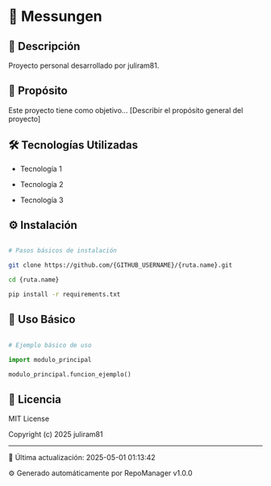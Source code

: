 # 📁 Messungen

## 📝 Descripción

Proyecto personal desarrollado por juliram81.


## 🎯 Propósito

Este proyecto tiene como objetivo... [Describir el propósito general del proyecto]


## 🛠 Tecnologías Utilizadas

- Tecnología 1

- Tecnología 2

- Tecnología 3


## ⚙️ Instalación

```bash

# Pasos básicos de instalación

git clone https://github.com/{GITHUB_USERNAME}/{ruta.name}.git

cd {ruta.name}

pip install -r requirements.txt

```


## 🚀 Uso Básico

```python

# Ejemplo básico de uso

import modulo_principal

modulo_principal.funcion_ejemplo()

```


## 📄 Licencia

MIT License


Copyright (c) 2025 juliram81


---

🔄 Última actualización: 2025-05-01 01:13:42

⚙️ Generado automáticamente por RepoManager v1.0.0

